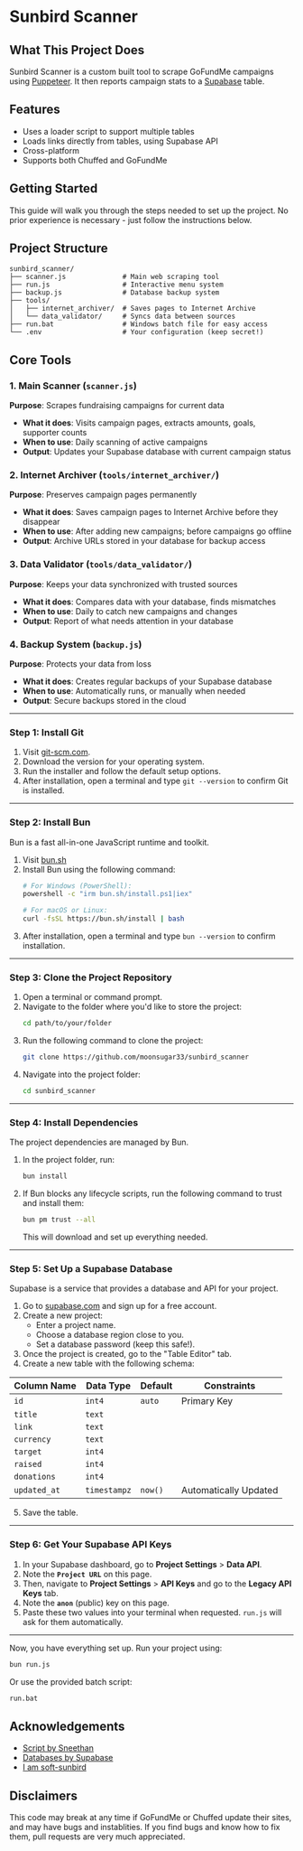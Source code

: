 # Sunbird Scanner

## What This Project Does

Sunbird Scanner is a custom built tool to scrape GoFundMe campaigns using [Puppeteer](https://pptr.dev/). 
It then reports campaign stats to a [Supabase](https://supabase.com/) table.

## Features

- Uses a loader script to support multiple tables
- Loads links directly from tables, using Supabase API
- Cross-platform
- Supports both Chuffed and GoFundMe

## Getting Started

This guide will walk you through the steps needed to set up the project. No prior experience is necessary - just follow the instructions below.

## Project Structure

```
sunbird_scanner/
├── scanner.js              # Main web scraping tool
├── run.js                  # Interactive menu system
├── backup.js               # Database backup system
├── tools/
│   ├── internet_archiver/  # Saves pages to Internet Archive
│   └── data_validator/     # Syncs data between sources
├── run.bat                 # Windows batch file for easy access
└── .env                    # Your configuration (keep secret!)
```

## Core Tools

### 1. Main Scanner (`scanner.js`)
**Purpose**: Scrapes fundraising campaigns for current data
- **What it does**: Visits campaign pages, extracts amounts, goals, supporter counts
- **When to use**: Daily scanning of active campaigns
- **Output**: Updates your Supabase database with current campaign status

### 2. Internet Archiver (`tools/internet_archiver/`)
**Purpose**: Preserves campaign pages permanently
- **What it does**: Saves campaign pages to Internet Archive before they disappear
- **When to use**: After adding new campaigns; before campaigns go offline
- **Output**: Archive URLs stored in your database for backup access

### 3. Data Validator (`tools/data_validator/`)
**Purpose**: Keeps your data synchronized with trusted sources
- **What it does**: Compares data with your database, finds mismatches
- **When to use**: Daily to catch new campaigns and changes
- **Output**: Report of what needs attention in your database

### 4. Backup System (`backup.js`)
**Purpose**: Protects your data from loss
- **What it does**: Creates regular backups of your Supabase database
- **When to use**: Automatically runs, or manually when needed
- **Output**: Secure backups stored in the cloud

---

### Step 1: Install Git

1. Visit [git-scm.com](https://git-scm.com/).
2. Download the version for your operating system.
3. Run the installer and follow the default setup options.
4. After installation, open a terminal and type `git --version` to confirm Git is installed.

---

### Step 2: Install Bun

Bun is a fast all-in-one JavaScript runtime and toolkit.

1. Visit [bun.sh](https://bun.sh)
2. Install Bun using the following command:
   ```bash
   # For Windows (PowerShell):
   powershell -c "irm bun.sh/install.ps1|iex"
   
   # For macOS or Linux:
   curl -fsSL https://bun.sh/install | bash
   ```
3. After installation, open a terminal and type `bun --version` to confirm installation.

---

### Step 3: Clone the Project Repository

1. Open a terminal or command prompt.
2. Navigate to the folder where you'd like to store the project:
   ```bash
   cd path/to/your/folder
   ```
3. Run the following command to clone the project:
   ```bash
   git clone https://github.com/moonsugar33/sunbird_scanner
   ```
4. Navigate into the project folder:
   ```bash
   cd sunbird_scanner
   ```

---

### Step 4: Install Dependencies

The project dependencies are managed by Bun.

1. In the project folder, run:
   ```bash
   bun install
   ```
2. If Bun blocks any lifecycle scripts, run the following command to trust and install them:
   ```bash
   bun pm trust --all
   ```
   This will download and set up everything needed.

---

### Step 5: Set Up a Supabase Database

Supabase is a service that provides a database and API for your project.

1. Go to [supabase.com](https://supabase.com/) and sign up for a free account.
2. Create a new project:
   - Enter a project name.
   - Choose a database region close to you.
   - Set a database password (keep this safe!).
3. Once the project is created, go to the "Table Editor" tab.
4. Create a new table with the following schema:

| Column Name | Data Type | Default | Constraints           |
|-------------|-----------|---------|-----------------------|
| `id`        | `int4`    | `auto`  | Primary Key           |
| `title`     | `text`    |         |                       |
| `link`      | `text`    |         |                       |
| `currency`  | `text`    |         |                       |
| `target`    | `int4`    |         |                       |
| `raised`    | `int4`    |         |                       |
| `donations` | `int4`    |         |                       |
| `updated_at`| `timestampz`| `now()`| Automatically Updated |

5. Save the table.

---

### Step 6: Get Your Supabase API Keys

1. In your Supabase dashboard, go to **Project Settings** > **Data API**.
2. Note the **`Project URL`** on this page.
3. Then, navigate to **Project Settings** > **API Keys** and go to the **Legacy API Keys** tab.
4. Note the **`anon`** (public) key on this page.
5. Paste these two values into your terminal when requested. ``run.js`` will ask for them automatically.

---

Now, you have everything set up. Run your project using:
```bash
bun run.js
```

Or use the provided batch script:
```bash
run.bat
```

## Acknowledgements

 - [Script by Sneethan](https://sneethan.xyz)
 - [Databases by Supabase](https://supabase.com/)
 - [I am soft-sunbird](https://soft-sunbird.tumblr.com/) 

## Disclaimers

This code may break at any time if GoFundMe or Chuffed update their sites, and may have bugs and instablities. If you find bugs and know how to fix them, pull requests are very much appreciated.
